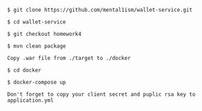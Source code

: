 ```agsl
$ git clone https://github.com/mental1ism/wallet-service.git
```
```agsl
$ cd wallet-service
```
```agsl
$ git checkout homework4
```
```agsl
$ mvn clean package
```
```agsl
Copy .war file from ./target to ./docker
```
```agsl
$ cd docker
```
```agsl
$ docker-compose up
```
```agsl
Don't forget to copy your client secret and puplic rsa key to application.yml
```